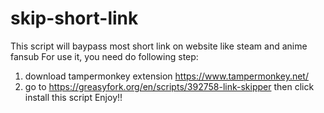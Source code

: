 # skip-short-link
This script will baypass most short link on website like steam and anime fansub
For use it, you need do following step:
1. download tampermonkey extension https://www.tampermonkey.net/
2. go to https://greasyfork.org/en/scripts/392758-link-skipper then click install this script
Enjoy!!
